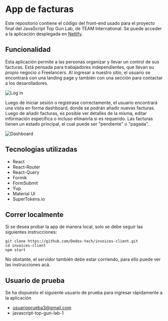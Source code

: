 # App de facturas

Este repositorio contiene el código del front-end usado para el proyecto final del JavaScript Top Gun Lab, de TEAM International. Se puede acceder a la aplicación desplegada en [Netlify](https://invoice-app-top-gun-lab.netlify.app/).

## Funcionalidad

Esta aplicación permite a las personas organizar y llevar un control de sus facturas. Está pensada para trabajadores independientes, que llevan su propio negocio o Freelancers. Al ingresar a nuestro sitio, el usuario se encontrará con una landing page y también con una sección para contactar a los desarolladores.

![Log in](https://dl.dropboxusercontent.com/s/jeojwl6qurz2p31/Login%20%281%29.png?dl=0)

Luego de iniciar sesión o registrase correctamente, el usuario encontrará una vista en forma dashboard, donde se podrán añadir nuevas facturas. Luego de añadir facturas, es posible ver detalles de la misma, editar información específica o incluso elimanrla si es requerido. Las facturas tienen un estado principal, el cual puede ser "pendiente" o "pagada".

![Dashboard](https://dl.dropboxusercontent.com/s/u9xqcza04le16ke/Dashboard.png?dl=0)

## Tecnologías utilizadas

- React
- React-Router
- React-Query
- Formik
- FormSubmit
- Yup
- Material UI
- SuperTokens.io

## Correr localmente

Si se desea probar la app de manera local, solo se debe seguir las siguientes instrucciones:

```
git clone https://github.com/Dedox-tech/invoices-client.git
cd invoices-client
npm start
```

No obstante, el servidor también debe estar corriendo, para ello puede ver las instrucciones acá.

## Usuario de prueba

Se ha dispuesto el siguiente usuario de prueba para ingresar rápidamente a la aplicación

- usuarioprueba3@gmail.com
- javascript-top-gun-lab-1


